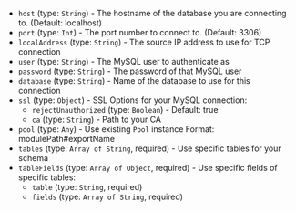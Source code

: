 
* `host` (type: `String`) - The hostname of the database you are connecting to. (Default: localhost)
* `port` (type: `Int`) - The port number to connect to. (Default: 3306)
* `localAddress` (type: `String`) - The source IP address to use for TCP connection
* `user` (type: `String`) - The MySQL user to authenticate as
* `password` (type: `String`) - The password of that MySQL user
* `database` (type: `String`) - Name of the database to use for this connection
* `ssl` (type: `Object`) - SSL Options for your MySQL connection: 
  * `rejectUnauthorized` (type: `Boolean`) - Default: true
  * `ca` (type: `String`) - Path to your CA
* `pool` (type: `Any`) - Use existing `Pool` instance
Format: modulePath#exportName
* `tables` (type: `Array of String`, required) - Use specific tables for your schema
* `tableFields` (type: `Array of Object`, required) - Use specific fields of specific tables: 
  * `table` (type: `String`, required)
  * `fields` (type: `Array of String`, required)